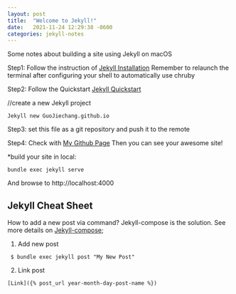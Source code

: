 ```yaml
---
layout: post
title:  "Welcome to Jekyll!"
date:   2021-11-24 12:29:38 -0600
categories: jekyll-notes
---
```

Some notes about building a site using Jekyll on macOS

Step1: Follow the instruction of [Jekyll Installation](https://jekyllrb.com/docs/installation/macos/)
Remember to relaunch the terminal after configuring your shell to automatically use chruby

Step2: Follow the Quickstart [Jekyll Quickstart](https://jekyllrb.com/docs/)

//create a new Jekyll project
```
Jekyll new GuoJiechang.github.io
```

Step3: set this file as a git repository and push it to the remote

Step4: Check with [My Github Page](https://guojiechang.github.io/)
Then you can see your awesome site!

*build your site in local:
```
bundle exec jekyll serve
```
And browse to http://localhost:4000


## Jekyll Cheat Sheet

How to add a new post via command?
Jekyll-compose is the solution.
See more details on [Jekyll-compose](https://github.com/jekyll/jekyll-compose);

 1. Add new post
```
 $ bundle exec jekyll post "My New Post"
```
 2. Link post
```
[Link]({% post_url year-month-day-post-name %})
```
